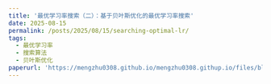 ```yaml
---
title: '最优学习率搜索（二）：基于贝叶斯优化的最优学习率搜索'
date: 2025-08-15
permalink: /posts/2025/08/15/searching-optimal-lr/
tags:
  - 最优学习率
  - 搜索算法
  - 贝叶斯优化
paperurl: 'https://mengzhu0308.github.io/mengzhu0308.githup.io/files/blog/searching-optimal-lr/2025-08-15-searching-optimal-lr.pdf'
---
```

